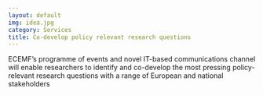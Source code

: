```yaml
---
layout: default
img: idea.jpg
category: Services
title: Co-develop policy relevant research questions
---
```

ECEMF’s programme of events and novel IT-based communications channel will enable researchers to identify and co-develop the most pressing policy-relevant research questions with a range of European and national stakeholders
